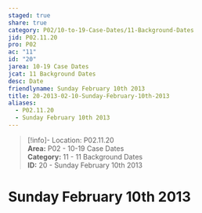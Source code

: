 ```yaml
---  
staged: true  
share: true  
category: P02/10-to-19-Case-Dates/11-Background-Dates  
jid: P02.11.20  
pro: P02  
ac: "11"  
id: "20"  
jarea: 10-19 Case Dates  
jcat: 11 Background Dates  
desc: Date  
friendlyname: Sunday February 10th 2013  
title: 20-2013-02-10-Sunday-February-10th-2013  
aliases:  
  - P02.11.20  
  - Sunday February 10th 2013  
---  
```

  
>[!info]- Location: P02.11.20  
>**Area:** P02 - 10-19 Case Dates  
>**Category:** 11 - 11 Background Dates  
>**ID:** 20 - Sunday February 10th 2013  
  
# Sunday February 10th 2013  
